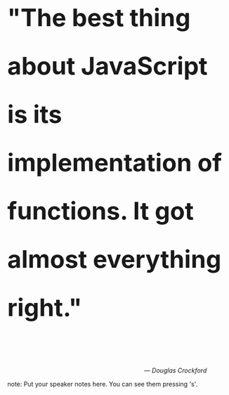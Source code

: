 <h2 style="font-size: 55px; line-height: 2">"The best thing about JavaScript is its implementation of functions. It got almost everything right."
</h2><br><br>
<cite style="text-align: right; display: block; margin-right: 50px">&mdash; Douglas Crockford</cite>


note:
    Put your speaker notes here.
    You can see them pressing 's'.
